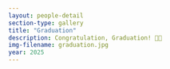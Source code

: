 ```yaml
---
layout: people-detail
section-type: gallery
title: "Graduation"
description: Congratulation, Graduation! 🥳🥳
img-filename: graduation.jpg
year: 2025
---
```

